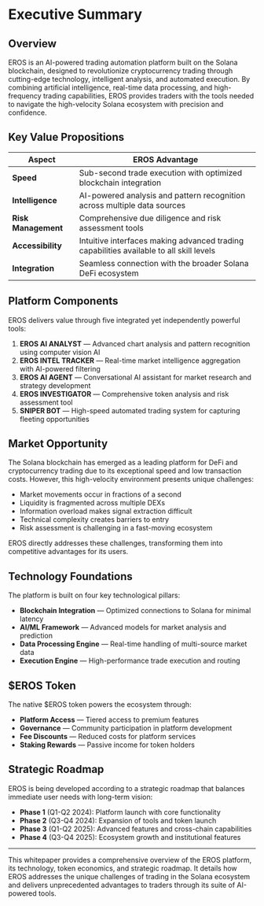 # Executive Summary

## Overview

EROS is an AI-powered trading automation platform built on the Solana blockchain, designed to revolutionize cryptocurrency trading through cutting-edge technology, intelligent analysis, and automated execution. By combining artificial intelligence, real-time data processing, and high-frequency trading capabilities, EROS provides traders with the tools needed to navigate the high-velocity Solana ecosystem with precision and confidence.

## Key Value Propositions

| Aspect | EROS Advantage |
|--------|----------------|
| **Speed** | Sub-second trade execution with optimized blockchain integration |
| **Intelligence** | AI-powered analysis and pattern recognition across multiple data sources |
| **Risk Management** | Comprehensive due diligence and risk assessment tools |
| **Accessibility** | Intuitive interfaces making advanced trading capabilities available to all skill levels |
| **Integration** | Seamless connection with the broader Solana DeFi ecosystem |

## Platform Components

EROS delivers value through five integrated yet independently powerful tools:

1. **EROS AI ANALYST** — Advanced chart analysis and pattern recognition using computer vision AI
2. **EROS INTEL TRACKER** — Real-time market intelligence aggregation with AI-powered filtering
3. **EROS AI AGENT** — Conversational AI assistant for market research and strategy development
4. **EROS INVESTIGATOR** — Comprehensive token analysis and risk assessment tool
5. **SNIPER BOT** — High-speed automated trading system for capturing fleeting opportunities

## Market Opportunity

The Solana blockchain has emerged as a leading platform for DeFi and cryptocurrency trading due to its exceptional speed and low transaction costs. However, this high-velocity environment presents unique challenges:

- Market movements occur in fractions of a second
- Liquidity is fragmented across multiple DEXs
- Information overload makes signal extraction difficult
- Technical complexity creates barriers to entry
- Risk assessment is challenging in a fast-moving ecosystem

EROS directly addresses these challenges, transforming them into competitive advantages for its users.

## Technology Foundations

The platform is built on four key technological pillars:

- **Blockchain Integration** — Optimized connections to Solana for minimal latency
- **AI/ML Framework** — Advanced models for market analysis and prediction
- **Data Processing Engine** — Real-time handling of multi-source market data
- **Execution Engine** — High-performance trade execution and routing

## $EROS Token

The native $EROS token powers the ecosystem through:

- **Platform Access** — Tiered access to premium features
- **Governance** — Community participation in platform development
- **Fee Discounts** — Reduced costs for platform services
- **Staking Rewards** — Passive income for token holders

## Strategic Roadmap

EROS is being developed according to a strategic roadmap that balances immediate user needs with long-term vision:

- **Phase 1** (Q1-Q2 2024): Platform launch with core functionality
- **Phase 2** (Q3-Q4 2024): Expansion of tools and token launch
- **Phase 3** (Q1-Q2 2025): Advanced features and cross-chain capabilities
- **Phase 4** (Q3-Q4 2025): Ecosystem growth and institutional features

---

This whitepaper provides a comprehensive overview of the EROS platform, its technology, token economics, and strategic roadmap. It details how EROS addresses the unique challenges of trading in the Solana ecosystem and delivers unprecedented advantages to traders through its suite of AI-powered tools.